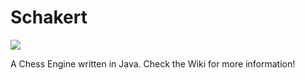 # Schakert
![](https://travis-ci.org/tomirio619/Schakert.svg?branch=master)

A Chess Engine written in Java.
Check the Wiki for more information!
